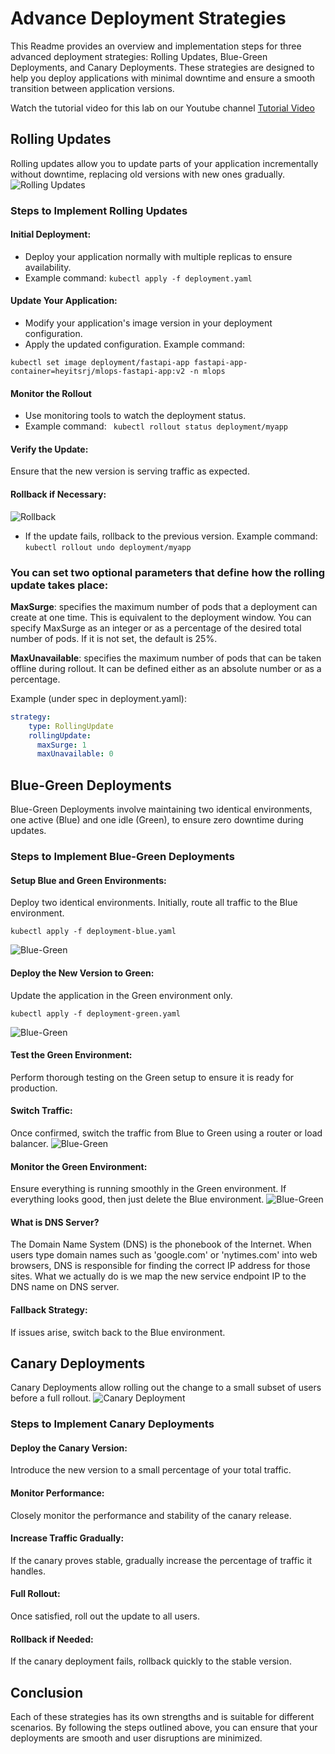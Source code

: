 # Advance Deployment Strategies
This Readme provides an overview and implementation steps for three advanced deployment strategies: Rolling Updates, Blue-Green Deployments, and Canary Deployments. These strategies are designed to help you deploy applications with minimal downtime and ensure a smooth transition between application versions.

Watch the tutorial video for this lab on our Youtube channel [Tutorial Video](https://youtu.be/6PhK96XLjXw)

## Rolling Updates
Rolling updates allow you to update parts of your application incrementally without downtime, replacing old versions with new ones gradually.
![Rolling Updates](../assets/rolling.svg)
### Steps to Implement Rolling Updates
#### Initial Deployment:
- Deploy your application normally with multiple replicas to ensure availability.
- Example command: `kubectl apply -f deployment.yaml`

#### Update Your Application:
- Modify your application's image version in your deployment configuration.
- Apply the updated configuration.
  Example command:
```
kubectl set image deployment/fastapi-app fastapi-app-container=heyitsrj/mlops-fastapi-app:v2 -n mlops
```

#### Monitor the Rollout
- Use monitoring tools to watch the deployment status.
- Example command:
  ` kubectl rollout status deployment/myapp`

#### Verify the Update:
Ensure that the new version is serving traffic as expected.

#### Rollback if Necessary:
![Rollback](../assets/rollback.png)
- If the update fails, rollback to the previous version.
  Example command:
  `kubectl rollout undo deployment/myapp`


### You can set two optional parameters that define how the rolling update takes place:

**MaxSurge**: specifies the maximum number of pods that a deployment can create at one time. This is equivalent to the deployment window. You can specify MaxSurge as an integer or as a percentage of the desired total number of pods. If it is not set, the default is 25%.

**MaxUnavailable**: specifies the maximum number of pods that can be taken offline during rollout. It can be defined either as an absolute number or as a percentage.

Example (under spec in deployment.yaml):
```yaml
​​strategy: 
    type: RollingUpdate
    rollingUpdate:
      maxSurge: 1
      maxUnavailable: 0
```

## Blue-Green Deployments
Blue-Green Deployments involve maintaining two identical environments, one active (Blue) and one idle (Green), to ensure zero downtime during updates.

### Steps to Implement Blue-Green Deployments
#### Setup Blue and Green Environments:
Deploy two identical environments. Initially, route all traffic to the Blue environment.

`kubectl apply -f deployment-blue.yaml`

![Blue-Green](../assets/bg-1.webp)

#### Deploy the New Version to Green:
Update the application in the Green environment only.

`kubectl apply -f deployment-green.yaml`

![Blue-Green](../assets/bg-2.webp)

#### Test the Green Environment:
Perform thorough testing on the Green setup to ensure it is ready for production.
#### Switch Traffic:
Once confirmed, switch the traffic from Blue to Green using a router or load balancer.
![Blue-Green](../assets/bg-3.webp)

#### Monitor the Green Environment:
Ensure everything is running smoothly in the Green environment. If everything looks good, then just delete the Blue environment.
![Blue-Green](../assets/bg-4.webp)

#### What is DNS Server?
The Domain Name System (DNS) is the phonebook of the Internet. When users type domain names such as 'google.com' or 'nytimes.com' into web browsers, DNS is responsible for finding the correct IP address for those sites. What we actually do is we map the new service endpoint IP to the DNS name on DNS server.

#### Fallback Strategy:
If issues arise, switch back to the Blue environment.

## Canary Deployments
Canary Deployments allow rolling out the change to a small subset of users before a full rollout.
![Canary Deployment](../assets/canary.png)
### Steps to Implement Canary Deployments
#### Deploy the Canary Version:
Introduce the new version to a small percentage of your total traffic.
#### Monitor Performance:
Closely monitor the performance and stability of the canary release.
#### Increase Traffic Gradually:
If the canary proves stable, gradually increase the percentage of traffic it handles.
#### Full Rollout:
Once satisfied, roll out the update to all users.
#### Rollback if Needed:
If the canary deployment fails, rollback quickly to the stable version.

## Conclusion
Each of these strategies has its own strengths and is suitable for different scenarios. By following the steps outlined above, you can ensure that your deployments are smooth and user disruptions are minimized.

